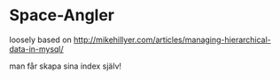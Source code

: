 # Space-Angler

loosely based on http://mikehillyer.com/articles/managing-hierarchical-data-in-mysql/


man får skapa sina index själv!
